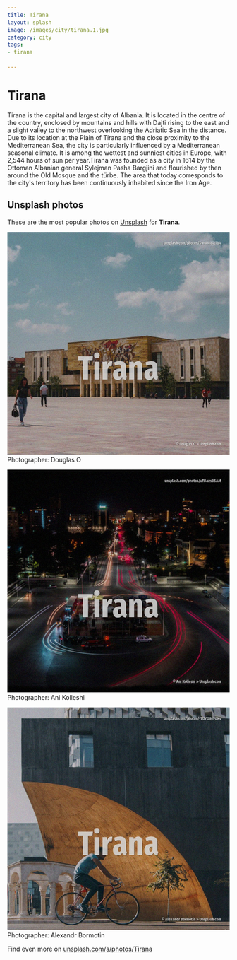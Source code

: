 ```yaml
---
title: Tirana
layout: splash
image: /images/city/tirana.1.jpg
category: city
tags:
- tirana

---
```

# Tirana

Tirana  is the capital and largest city of Albania. It is located in the centre of the country, enclosed by mountains and hills with Dajti rising to  the east and a slight valley to the northwest overlooking the Adriatic Sea in the distance. Due to its location at the Plain of Tirana and the close proximity to the Mediterranean Sea, the  city is particularly influenced by a Mediterranean seasonal climate. It is among the wettest and sunniest cities in Europe, with 2,544 hours of sun per year.Tirana was  founded as a city in 1614 by the Ottoman Albanian general Sylejman Pasha Bargjini and flourished by  then around the Old Mosque and the türbe. The area that today corresponds to the city's territory has been continuously inhabited since the  Iron Age. 

 
## Unsplash photos
These are the most popular photos on [Unsplash](https://unsplash.com) for **Tirana**.
 
![Tirana](/images/city/tirana.1.jpg)
Photographer:  Douglas O
 
![Tirana](/images/city/tirana.2.jpg)
Photographer:  Ani Kolleshi
 
![Tirana](/images/city/tirana.3.jpg)
Photographer:  Alexandr Bormotin
 
Find even more on [unsplash.com/s/photos/Tirana](https://unsplash.com/s/photos/Tirana)
 
